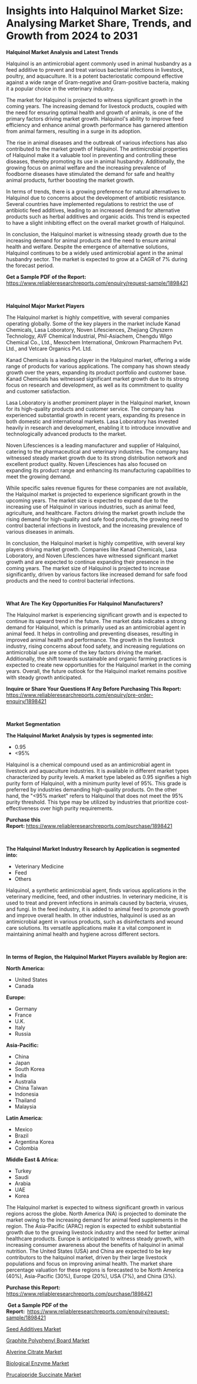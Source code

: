 <p><h1>Insights into Halquinol Market Size: Analysing Market Share, Trends, and Growth from 2024 to 2031</h1></p><p><strong>Halquinol Market Analysis and Latest Trends</strong></p>
<p><p>Halquinol is an antimicrobial agent commonly used in animal husbandry as a feed additive to prevent and treat various bacterial infections in livestock, poultry, and aquaculture. It is a potent bacteriostatic compound effective against a wide range of Gram-negative and Gram-positive bacteria, making it a popular choice in the veterinary industry.</p><p>The market for Halquinol is projected to witness significant growth in the coming years. The increasing demand for livestock products, coupled with the need for ensuring optimal health and growth of animals, is one of the primary factors driving market growth. Halquinol's ability to improve feed efficiency and enhance animal growth performance has garnered attention from animal farmers, resulting in a surge in its adoption.</p><p>The rise in animal diseases and the outbreak of various infections has also contributed to the market growth of Halquinol. The antimicrobial properties of Halquinol make it a valuable tool in preventing and controlling these diseases, thereby promoting its use in animal husbandry. Additionally, the growing focus on animal welfare and the increasing prevalence of foodborne diseases have stimulated the demand for safe and healthy animal products, further boosting the market growth.</p><p>In terms of trends, there is a growing preference for natural alternatives to Halquinol due to concerns about the development of antibiotic resistance. Several countries have implemented regulations to restrict the use of antibiotic feed additives, leading to an increased demand for alternative products such as herbal additives and organic acids. This trend is expected to have a slight inhibiting effect on the overall market growth of Halquinol.</p><p>In conclusion, the Halquinol market is witnessing steady growth due to the increasing demand for animal products and the need to ensure animal health and welfare. Despite the emergence of alternative solutions, Halquinol continues to be a widely used antimicrobial agent in the animal husbandry sector. The market is expected to grow at a CAGR of 7% during the forecast period.</p></p>
<p><strong>Get a Sample PDF of the Report:&nbsp;</strong> <a href="https://www.reliableresearchreports.com/enquiry/request-sample/1898421">https://www.reliableresearchreports.com/enquiry/request-sample/1898421</a></p>
<p>&nbsp;</p>
<p><strong>Halquinol Major Market Players</strong></p>
<p><p>The Halquinol market is highly competitive, with several companies operating globally. Some of the key players in the market include Kanad Chemicals, Lasa Loboratory, Noven Lifesciences, Zhejiang Chyszern Technology, AVF Chemical Industrial, Phil-Asiachem, Chengdu Wlgo Chemical Co., Ltd., Mexochem International, Omkrown Pharmachem Pvt. Ltd., and Vetcare Organics Pvt. Ltd.</p><p>Kanad Chemicals is a leading player in the Halquinol market, offering a wide range of products for various applications. The company has shown steady growth over the years, expanding its product portfolio and customer base. Kanad Chemicals has witnessed significant market growth due to its strong focus on research and development, as well as its commitment to quality and customer satisfaction.</p><p>Lasa Loboratory is another prominent player in the Halquinol market, known for its high-quality products and customer service. The company has experienced substantial growth in recent years, expanding its presence in both domestic and international markets. Lasa Loboratory has invested heavily in research and development, enabling it to introduce innovative and technologically advanced products to the market.</p><p>Noven Lifesciences is a leading manufacturer and supplier of Halquinol, catering to the pharmaceutical and veterinary industries. The company has witnessed steady market growth due to its strong distribution network and excellent product quality. Noven Lifesciences has also focused on expanding its product range and enhancing its manufacturing capabilities to meet the growing demand.</p><p>While specific sales revenue figures for these companies are not available, the Halquinol market is projected to experience significant growth in the upcoming years. The market size is expected to expand due to the increasing use of Halquinol in various industries, such as animal feed, agriculture, and healthcare. Factors driving the market growth include the rising demand for high-quality and safe food products, the growing need to control bacterial infections in livestock, and the increasing prevalence of various diseases in animals.</p><p>In conclusion, the Halquinol market is highly competitive, with several key players driving market growth. Companies like Kanad Chemicals, Lasa Loboratory, and Noven Lifesciences have witnessed significant market growth and are expected to continue expanding their presence in the coming years. The market size of Halquinol is projected to increase significantly, driven by various factors like increased demand for safe food products and the need to control bacterial infections.</p></p>
<p>&nbsp;</p>
<p><strong>What Are The Key Opportunities For Halquinol Manufacturers?</strong></p>
<p><p>The Halquinol market is experiencing significant growth and is expected to continue its upward trend in the future. The market data indicates a strong demand for Halquinol, which is primarily used as an antimicrobial agent in animal feed. It helps in controlling and preventing diseases, resulting in improved animal health and performance. The growth in the livestock industry, rising concerns about food safety, and increasing regulations on antimicrobial use are some of the key factors driving the market. Additionally, the shift towards sustainable and organic farming practices is expected to create new opportunities for the Halquinol market in the coming years. Overall, the future outlook for the Halquinol market remains positive with steady growth anticipated.</p></p>
<p><strong>Inquire or Share Your Questions If Any Before Purchasing This Report:</strong> <a href="https://www.reliableresearchreports.com/enquiry/pre-order-enquiry/1898421">https://www.reliableresearchreports.com/enquiry/pre-order-enquiry/1898421</a></p>
<p>&nbsp;</p>
<p><strong>Market Segmentation</strong></p>
<p><strong>The Halquinol Market Analysis by types is segmented into:</strong></p>
<p><ul><li>0.95</li><li><95%</li></ul></p>
<p><p>Halquinol is a chemical compound used as an antimicrobial agent in livestock and aquaculture industries. It is available in different market types characterized by purity levels. A market type labeled as 0.95 signifies a high purity form of Halquinol, with a minimum purity level of 95%. This grade is preferred by industries demanding high-quality products. On the other hand, the "<95% market" refers to Halquinol that does not meet the 95% purity threshold. This type may be utilized by industries that prioritize cost-effectiveness over high purity requirements.</p></p>
<p><strong>Purchase this Report:&nbsp;</strong><a href="https://www.reliableresearchreports.com/purchase/1898421">https://www.reliableresearchreports.com/purchase/1898421</a></p>
<p>&nbsp;</p>
<p><strong>The Halquinol Market Industry Research by Application is segmented into:</strong></p>
<p><ul><li>Veterinary Medicine</li><li>Feed</li><li>Others</li></ul></p>
<p><p>Halquinol, a synthetic antimicrobial agent, finds various applications in the veterinary medicine, feed, and other industries. In veterinary medicine, it is used to treat and prevent infections in animals caused by bacteria, viruses, and fungi. In the feed industry, it is added to animal feed to promote growth and improve overall health. In other industries, halquinol is used as an antimicrobial agent in various products, such as disinfectants and wound care solutions. Its versatile applications make it a vital component in maintaining animal health and hygiene across different sectors.</p></p>
<p>&nbsp;</p>
<p><strong>In terms of Region, the Halquinol Market Players available by Region are:</strong></p>
<p>
    <p> <strong> North America: </strong>
        <ul>
            <li>United States</li>
            <li>Canada</li>
        </ul>
        </p> 
    <p> <strong> Europe: </strong>
        <ul>
            <li>Germany</li>
            <li>France</li>
            <li>U.K.</li>
            <li>Italy</li>
            <li>Russia</li>
        </ul>
        </p> 
    <p> <strong> Asia-Pacific: </strong>
        <ul>
            <li>China</li>
            <li>Japan</li>
            <li>South Korea</li>
            <li>India</li>
            <li>Australia</li>
            <li>China Taiwan</li>
            <li>Indonesia</li>
            <li>Thailand</li>
            <li>Malaysia</li>
        </ul>
        </p> 
    <p> <strong> Latin America: </strong>
        <ul>
            <li>Mexico</li>
            <li>Brazil</li>
            <li>Argentina Korea</li>
            <li>Colombia</li>
        </ul>
        </p> 
    <p> <strong> Middle East & Africa: </strong>
        <ul>
            <li>Turkey</li>
            <li>Saudi</li>
            <li>Arabia</li>
            <li>UAE</li>
            <li>Korea</li>
        </ul>
    </p>
    </p>
<p><p>The Halquinol market is expected to witness significant growth in various regions across the globe. North America (NA) is projected to dominate the market owing to the increasing demand for animal feed supplements in the region. The Asia-Pacific (APAC) region is expected to exhibit substantial growth due to the growing livestock industry and the need for better animal healthcare products. Europe is anticipated to witness steady growth, with increasing consumer awareness about the benefits of halquinol in animal nutrition. The United States (USA) and China are expected to be key contributors to the halquinol market, driven by their large livestock populations and focus on improving animal health. The market share percentage valuation for these regions is forecasted to be North America (40%), Asia-Pacific (30%), Europe (20%), USA (7%), and China (3%).</p></p>
<p><strong>Purchase this Report: </strong><a href="https://www.reliableresearchreports.com/purchase/1898421">https://www.reliableresearchreports.com/purchase/1898421</a></p>
<p>&nbsp;<strong>Get a Sample PDF of the Report:&nbsp;&nbsp;</strong><a href="https://www.reliableresearchreports.com/enquiry/request-sample/1898421">https://www.reliableresearchreports.com/enquiry/request-sample/1898421</a></p>
<p><strong></strong></p>
<p><p><a href="https://medium.com/@emilywest91/seed-additives-market-report-reveals-the-latest-trends-and-growth-opportunities-of-this-market-e755217437e8">Seed Additives Market</a></p><p><a href="https://medium.com/@emilywest91/graphite-polyphenyl-board-market-furnishes-information-on-market-share-market-trends-and-market-8052fd0e0b35">Graphite Polyphenyl Board Market</a></p><p><a href="https://github.com/Chiragrp24/Market-Research-Report-List-2/blob/main/alverine-citrate-market.md">Alverine Citrate Market</a></p><p><a href="https://medium.com/@emilywest91/biological-enzyme-market-trends-forecast-and-competitive-analysis-to-2031-9fb02eb78545">Biological Enzyme Market</a></p><p><a href="https://github.com/Chiragrp23/Market-Research-Report-List-2/blob/main/prucalopride-succinate-market.md">Prucalopride Succinate Market</a></p></p>